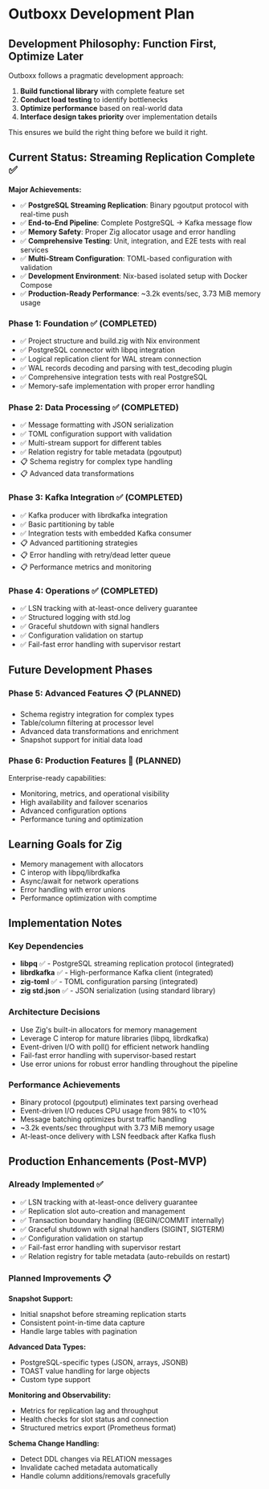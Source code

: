 # Outboxx Development Plan

## Development Philosophy: Function First, Optimize Later

Outboxx follows a pragmatic development approach:
1. **Build functional library** with complete feature set
2. **Conduct load testing** to identify bottlenecks
3. **Optimize performance** based on real-world data
4. **Interface design takes priority** over implementation details

This ensures we build the right thing before we build it right.

## Current Status: Streaming Replication Complete ✅

**Major Achievements:**
- ✅ **PostgreSQL Streaming Replication**: Binary pgoutput protocol with real-time push
- ✅ **End-to-End Pipeline**: Complete PostgreSQL → Kafka message flow
- ✅ **Memory Safety**: Proper Zig allocator usage and error handling
- ✅ **Comprehensive Testing**: Unit, integration, and E2E tests with real services
- ✅ **Multi-Stream Configuration**: TOML-based configuration with validation
- ✅ **Development Environment**: Nix-based isolated setup with Docker Compose
- ✅ **Production-Ready Performance**: ~3.2k events/sec, 3.73 MiB memory usage

### Phase 1: Foundation ✅ (COMPLETED)
- ✅ Project structure and build.zig with Nix environment
- ✅ PostgreSQL connector with libpq integration
- ✅ Logical replication client for WAL stream connection
- ✅ WAL records decoding and parsing with test_decoding plugin
- ✅ Comprehensive integration tests with real PostgreSQL
- ✅ Memory-safe implementation with proper error handling

### Phase 2: Data Processing ✅ (COMPLETED)
- ✅ Message formatting with JSON serialization
- ✅ TOML configuration support with validation
- ✅ Multi-stream support for different tables
- ✅ Relation registry for table metadata (pgoutput)
- 📋 Schema registry for complex type handling
- 📋 Advanced data transformations

### Phase 3: Kafka Integration ✅ (COMPLETED)
- ✅ Kafka producer with librdkafka integration
- ✅ Basic partitioning by table
- ✅ Integration tests with embedded Kafka consumer
- 📋 Advanced partitioning strategies
- 📋 Error handling with retry/dead letter queue
- 📋 Performance metrics and monitoring

### Phase 4: Operations ✅ (COMPLETED)
- ✅ LSN tracking with at-least-once delivery guarantee
- ✅ Structured logging with std.log
- ✅ Graceful shutdown with signal handlers
- ✅ Configuration validation on startup
- ✅ Fail-fast error handling with supervisor restart

## Future Development Phases

### Phase 5: Advanced Features 📋 (PLANNED)
- Schema registry integration for complex types
- Table/column filtering at processor level
- Advanced data transformations and enrichment
- Snapshot support for initial data load

### Phase 6: Production Features 🏢 (PLANNED)
Enterprise-ready capabilities:
- Monitoring, metrics, and operational visibility
- High availability and failover scenarios
- Advanced configuration options
- Performance tuning and optimization

## Learning Goals for Zig
- Memory management with allocators
- C interop with libpq/librdkafka
- Async/await for network operations
- Error handling with error unions
- Performance optimization with comptime

## Implementation Notes

### Key Dependencies
- **libpq** ✅ - PostgreSQL streaming replication protocol (integrated)
- **librdkafka** ✅ - High-performance Kafka client (integrated)
- **zig-toml** ✅ - TOML configuration parsing (integrated)
- **zig std.json** ✅ - JSON serialization (using standard library)

### Architecture Decisions
- Use Zig's built-in allocators for memory management
- Leverage C interop for mature libraries (libpq, librdkafka)
- Event-driven I/O with poll() for efficient network handling
- Fail-fast error handling with supervisor-based restart
- Use error unions for robust error handling throughout the pipeline

### Performance Achievements
- Binary protocol (pgoutput) eliminates text parsing overhead
- Event-driven I/O reduces CPU usage from 98% to <10%
- Message batching optimizes burst traffic handling
- ~3.2k events/sec throughput with 3.73 MiB memory usage
- At-least-once delivery with LSN feedback after Kafka flush

## Production Enhancements (Post-MVP)

### Already Implemented ✅
- ✅ LSN tracking with at-least-once delivery guarantee
- ✅ Replication slot auto-creation and management
- ✅ Transaction boundary handling (BEGIN/COMMIT internally)
- ✅ Graceful shutdown with signal handlers (SIGINT, SIGTERM)
- ✅ Configuration validation on startup
- ✅ Fail-fast error handling with supervisor restart
- ✅ Relation registry for table metadata (auto-rebuilds on restart)

### Planned Improvements 📋

**Snapshot Support:**
- Initial snapshot before streaming replication starts
- Consistent point-in-time data capture
- Handle large tables with pagination

**Advanced Data Types:**
- PostgreSQL-specific types (JSON, arrays, JSONB)
- TOAST value handling for large objects
- Custom type support

**Monitoring and Observability:**
- Metrics for replication lag and throughput
- Health checks for slot status and connection
- Structured metrics export (Prometheus format)

**Schema Change Handling:**
- Detect DDL changes via RELATION messages
- Invalidate cached metadata automatically
- Handle column additions/removals gracefully
